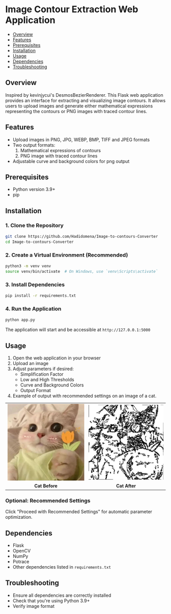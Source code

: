 # Image Contour Extraction Web Application
- [Overview](#overview)
- [Features](#features)
- [Prerequisites](#prerequisites)
- [Installation](#installation)
- [Usage](#usage)
- [Dependencies](#dependencies)
- [Troubleshooting](#troubleshooting)
## Overview
Inspired by kevinjycui's DesmosBezierRenderer. This Flask web application provides an interface for extracting and visualizing image contours. It allows users to upload images and generate either mathematical expressions representing the contours or PNG images with traced contour lines.

## Features
- Upload images in PNG, JPG, WEBP, BMP, TIFF and JPEG formats
- Two output formats:
  1. Mathematical expressions of contours
  2. PNG image with traced contour lines
- Adjustable curve and background colors for png output

## Prerequisites
- Python version 3.9+
- pip

## Installation

### 1. Clone the Repository
```bash
git clone https://github.com/Hadidomena/Image-to-contours-Converter
cd Image-to-contours-Converter
```

### 2. Create a Virtual Environment (Recommended)
```bash
python3 -m venv venv
source venv/bin/activate  # On Windows, use `venv\Scripts\activate`
```

### 3. Install Dependencies
```bash
pip install -r requirements.txt
```

### 4. Run the Application
```bash
python app.py
```

The application will start and be accessible at `http://127.0.0.1:5000`

## Usage

1. Open the web application in your browser
2. Upload an image
3. Adjust parameters if desired:
   - Simplification Factor
   - Low and High Thresholds
   - Curve and Background Colors
   - Output Format
4. Example of output with recommended settings on an image of a cat.
<table align="center">
  <tr>
    <td>
      <img src="images/catBefore.png" alt="Cat Before" width="450"/>
    </td>
    <td>
      <img src="images/catAfter.png" alt="Cat After" width="450"/>
    </td>
  </tr>
  <tr>
    <td align="center"><b>Cat Before</b></td>
    <td align="center"><b>Cat After</b></td>
  </tr>
</table>

### Optional: Recommended Settings
Click "Proceed with Recommended Settings" for automatic parameter optimization.

## Dependencies
- Flask
- OpenCV
- NumPy
- Potrace
- Other dependencies listed in `requirements.txt`

## Troubleshooting
- Ensure all dependencies are correctly installed
- Check that you're using Python 3.9+
- Verify image format
